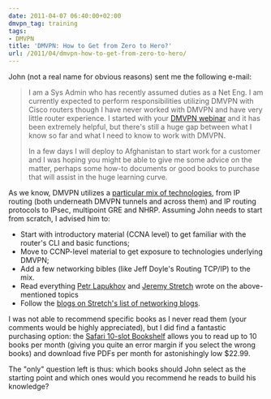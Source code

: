 ```yaml
---
date: 2011-04-07 06:40:00+02:00
dmvpn_tag: training
tags:
- DMVPN
title: 'DMVPN: How to Get from Zero to Hero?'
url: /2011/04/dmvpn-how-to-get-from-zero-to-hero/
---
```

John (not a real name for obvious reasons) sent me the following e-mail:

> I am a Sys Admin who has recently assumed duties as a Net Eng. I am currently expected to perform responsibilities utilizing DMVPN with Cisco routers though I have never worked with DMVPN and have very little router experience. I started with your [DMVPN webinar](https://www.ipspace.net/DMVPN) and it has been extremely helpful, but there's still a huge gap between what I know so far and what I need to know to work with DMVPN.
>
> In a few days I will deploy to Afghanistan to start work for a customer and I was hoping you might be able to give me some advice on the matter, perhaps some how-to documents or good books to purchase that will assist in the huge learning curve.
<!--more-->
As we know, DMVPN utilizes a [particular mix of technologies](/2011/01/dmvpn-phase-1-fundamentals/), from IP routing (both underneath DMVPN tunnels and across them) and IP routing protocols to IPsec, multipoint GRE and NHRP. Assuming John needs to start from scratch, I advised him to:

-   Start with introductory material (CCNA level) to get familiar with the router\'s CLI and basic functions;
-   Move to CCNP-level material to get exposure to technologies underlying DMVPN;
-   Add a few networking bibles (like Jeff Doyle's Routing TCP/IP) to the mix.
-   Read everything [Petr Lapukhov](http://blog.ine.com/author/petr/) and [Jeremy Stretch](http://packetlife.net/) wrote on the above-mentioned topics
-   Follow the [blogs on Stretch's list of networking blogs](http://packetlife.net/wiki/networking-blogs/).

I was not able to recommend specific books as I never read them (your comments would be highly appreciated), but I did find a fantastic purchasing option: the [Safari 10-slot Bookshelf](https://ssl.safaribooksonline.com/subscribe) allows you to read up to 10 books per month (giving you quite an error margin if you select the wrong books) and download five PDFs per month for astonishingly low \$22.99.

The "only" question left is thus: which books should John select as the starting point and which ones would you recommend he reads to build his knowledge?
